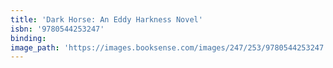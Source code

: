 ```yaml
---
title: 'Dark Horse: An Eddy Harkness Novel'
isbn: '9780544253247'
binding:
image_path: 'https://images.booksense.com/images/247/253/9780544253247.jpg'
---
```



